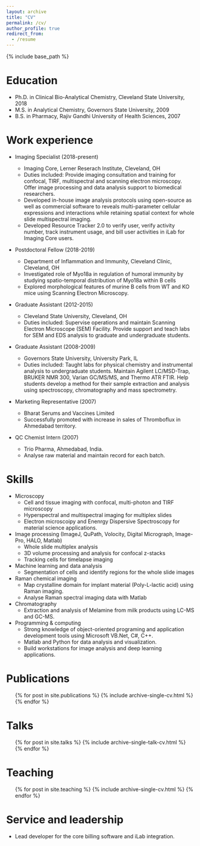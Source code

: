```yaml
---
layout: archive
title: "CV"
permalink: /cv/
author_profile: true
redirect_from:
  - /resume
---
```


{% include base_path %}

Education
======
* Ph.D. in Clinical Bio-Analytical Chemistry, Cleveland State University, 2018
* M.S. in Analytical Chemistry, Governors State University, 2009
* B.S. in Pharmacy, Rajiv Gandhi University of Health Sciences, 2007



Work experience
======
* Imaging Specialist (2018-present)
  * Imaging Core, Lerner Reserach Institute, Cleveland, OH
  * Duties included: Provide imaging consultation and training for confocal, TIRF, multispectral and scanning electron microscopy. Offer image processing and data analysis support to biomedical researchers.
  * Developed in-house image analysis protocols using open-source as well as commercial software to reveals multi-parameter cellular expressions and interactions while retaining spatial context for whole slide multispectral imaging.
  * Developed Resource Tracker 2.0 to verify user, verify activity number, track instrument usage, and bill user activities in iLab for Imaging Core users.

* Postdoctoral Fellow (2018-2019)
  * Department of Inflammation and Immunity, Cleveland Clinic, Cleveland, OH
  * Investigated role of Myo18a in regulation of humoral immunity by studying spatio-temporal distribution of Myo18a within B cells
  * Explored morphological features of murine B cells from WT and KO mice using Scanning Electron Microscopy.

* Graduate Assistant (2012-2015)
  * Cleveland State University, Cleveland, OH
  * Duties included: Supervise operations and maintain Scanning Electron Microscope (SEM) Facility. Provide support and teach labs for SEM and EDS analysis to graduate and undergraduate students.
  
* Graduate Assistant (2008-2009)
  * Governors State University, University Park, IL
  * Duties included: Taught labs for physical chemistry and instrumental analysis to undergraduate students. Maintain Agilent LC/MSD-Trap, BRUKER NMR 300, Varian GC/MS/MS, and Thermo ATR FTIR. Help students develop a method for their sample extraction and analysis using spectroscopy, chromatography and mass spectrometry.
  
* Marketing Representative (2007)
  * Bharat Serums and Vaccines Limited
  * Successfully promoted with increase in sales of Thromboflux in Ahmedabad territory.
  
* QC Chemist Intern (2007)
   * Trio Pharma, Ahmedabad, India.
   * Analyse raw material and maintain record for each batch.
  
Skills
======
* Microscopy
  * Cell and tissue imaging with confocal, multi-photon and TIRF microscopy
  * Hyperspectral and multispectral imaging for multiplex slides
  * Electron microscoipy and Enenrgy Dispersive Spectroscopy for material science applications.
* Image processing (ImageJ, QuPath, Volocity, Digital Micrograph, Image-Pro, HALO, Matlab)
  * Whole slide multiplex analysis
  * 3D volume processing and analysis for confocal z-stacks
  * Tracking cells for timelapse imaging
* Machine learning and data analysis
  * Segmentation of cells and identify regions for the whole slide images
* Raman chemical imaging
  * Map crystalline domain for implant material (Poly-L-lactic acid) using Raman imaging.
  * Analyse Raman spectral imaging data with Matlab
* Chromatography
  * Extraction and analysis of Melamine from milk products using LC-MS and GC-MS.
* Programming & computing
  * Strong knowledge of object-oriented programing and application development tools using Microsoft VB.Net, C#, C++.
  * Matlab and Python for data analysis and visualization.
  * Build workstations for image analysis and deep learning applications.

Publications
======
  <ul>{% for post in site.publications %}
    {% include archive-single-cv.html %}
  {% endfor %}</ul>
  
Talks
======
  <ul>{% for post in site.talks %}
    {% include archive-single-talk-cv.html %}
  {% endfor %}</ul>
  
Teaching
======
  <ul>{% for post in site.teaching %}
    {% include archive-single-cv.html %}
  {% endfor %}</ul>
  
Service and leadership
======
* Lead developer for the core billing software and iLab integration.
